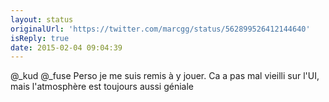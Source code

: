 ```yaml
---
layout: status
originalUrl: 'https://twitter.com/marcgg/status/562899526412144640'
isReply: true
date: 2015-02-04 09:04:39
---
```


@_kud @_fuse Perso je me suis remis à y jouer. Ca a pas mal vieilli sur l'UI, mais l'atmosphère est toujours aussi géniale
